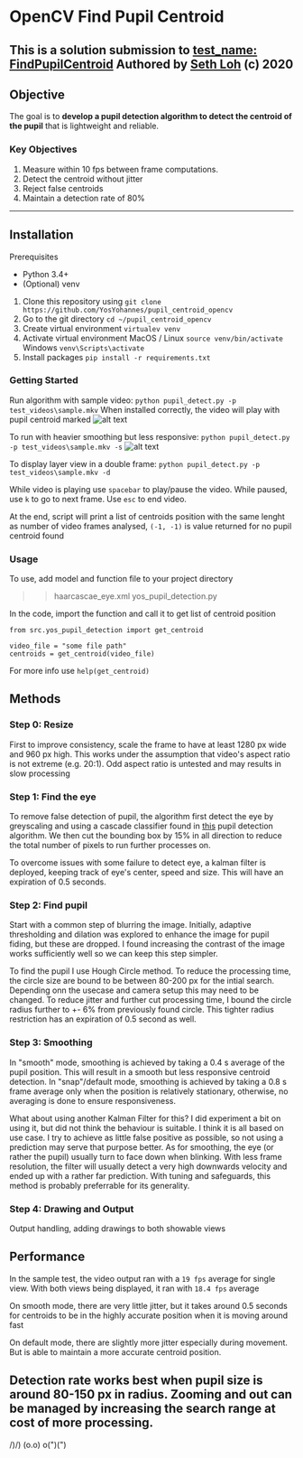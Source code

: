 # OpenCV Find Pupil Centroid

This is a solution submission to [test_name: FindPupilCentroid](https://github.com/lackdaz/cv_find_pupil_centroid)
Authored by [Seth Loh](https://github.com/lackdaz) (c) 2020
---
## Objective

The goal is to **develop a pupil detection algorithm to detect the centroid of the pupil** that is lightweight and reliable.

### Key Objectives  

1. Measure within 10 fps between frame computations.
1. Detect the centroid without jitter 
1. Reject false centroids
1. Maintain a detection rate of 80%
---
## Installation

Prerequisites
- Python 3.4+
- (Optional) venv

1. Clone this repository using
```git clone https://github.com/YosYohannes/pupil_centroid_opencv```
1. Go to the git directory 
```cd ~/pupil_centroid_opencv```
1. Create virtual environment
```virtualev venv```
1. Activate virtual environment
MacOS / Linux
```source venv/bin/activate```
Windows
```venv\Scripts\activate```
1. Install packages
```pip install -r requirements.txt```

### Getting Started

Run algorithm with sample video:
```python pupil_detect.py -p test_videos\sample.mkv```
When installed correctly, the video will play with pupil centroid marked
![alt text](https://github.com/YosYohannes/pupil_centroid_opencv/blob/main/assets/frame.PNG)

To run with heavier smoothing but less responsive:
```python pupil_detect.py -p test_videos\sample.mkv -s```
![alt text](https://github.com/YosYohannes/pupil_centroid_opencv/blob/main/assets/double.PNG)

To display layer view in a double frame:
```python pupil_detect.py -p test_videos\sample.mkv -d```


While video is playing use `spacebar` to play/pause the video.
While paused, use `k` to go to next frame.
Use `esc` to end video.

At the end, script will print a list of centroids position with the same lenght as number of video frames analysed, `(-1, -1)` is value returned for no pupil centroid found

### Usage

To use, add model and function file to your project directory
>> haarcascae_eye.xml
>> yos_pupil_detection.py

In the code, import the function and call it to get list of centroid position
```
from src.yos_pupil_detection import get_centroid

video_file = "some file path"
centroids = get_centroid(video_file)
```

For more info use
`help(get_centroid)`


## Methods

### Step 0: Resize
First to improve consistency, scale the frame to have at least 1280 px wide and 960 px high. This works under the assumption that video's aspect ratio is not extreme (e.g. 20:1). Odd aspect ratio is untested and may results in slow processing

### Step 1: Find the eye
To remove false detection of pupil, the algorithm first detect the eye by greyscaling and using a cascade classifier found in [this](https://github.com/HassanRehman11/Pupil-Detection) pupil detection algorithm. We then cut the bounding box by 15% in all direction to reduce the total number of pixels to run further processes on.

To overcome issues with some failure to detect eye, a kalman filter is deployed, keeping track of eye's center, speed and size. This will have an expiration of 0.5 seconds.

### Step 2: Find pupil
Start with a common step of blurring the image. Initially, adaptive thresholding and dilation was explored to enhance the image for pupil fiding, but these are dropped. I found increasing the contrast of the image works sufficiently well so we can keep this step simpler.

To find the pupil I use Hough Circle method. To reduce the processing time, the circle size are bound to be between 80-200 px for the intial search. Depending onn the usecase and camera setup this may need to be changed. To reduce jitter and further cut processing time, I bound the circle radius further to +- 6% from previously found circle. This tighter radius restriction has an expiration of 0.5 second as well.


### Step 3: Smoothing
In "smooth" mode, smoothing is achieved by taking a 0.4 s  average of the pupil position. This will result in a smooth but less responsive centroid detection. In "snap"/default mode, smoothing is achieved by taking a 0.8 s frame average only when the position is relatively stationary, otherwise, no averaging is done to ensure responsiveness.

What about using another Kalman Filter for this?
I did experiment a bit on using it, but did not think the behaviour is suitable. I think it is all based on use case. I try to achieve as little false positive as possible, so not using a prediction may serve that purpose better. As for smoothing, the eye (or rather the pupil) usually turn to face down when blinking. With less frame resolution, the filter will usually detect a very high downwards velocity and ended up with a rather far prediction. With tuning and safeguards, this method is probably preferrable for its generality.

### Step 4: Drawing and Output
Output handling, adding drawings to both showable views

## Performance

In the sample test, the video output ran with a `19 fps` average for single view.
With both views being displayed, it ran with `18.4 fps` average

On smooth mode, there are very little jitter, but it takes around 0.5 seconds for centroids to be in the highly accurate position when it is moving around fast

On default mode, there are slightly more jitter especially during movement. But is able to maintain a more accurate centroid position.

Detection rate works best when pupil size is around 80-150 px in radius. Zooming and out can be managed by increasing the search range at cost of more processing.
---
  /)/)
 (o.o)
o(")(")